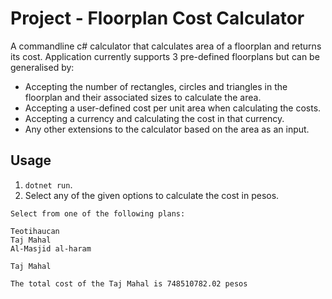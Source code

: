 # Project - Floorplan Cost Calculator

A commandline c# calculator that calculates area of a floorplan and returns its cost. Application currently supports 3 pre-defined floorplans but can be generalised by:

- Accepting the number of rectangles, circles and triangles in the floorplan and their associated sizes to calculate the area.
- Accepting a user-defined cost per unit area when calculating the costs.
- Accepting a currency and calculating the cost in that currency.
- Any other extensions to the calculator based on the area as an input.

## Usage

1. `dotnet run`.
2. Select any of the given options to calculate the cost in pesos.


```
Select from one of the following plans:

Teotihaucan
Taj Mahal
Al-Masjid al-haram

Taj Mahal

The total cost of the Taj Mahal is 748510782.02 pesos
```
